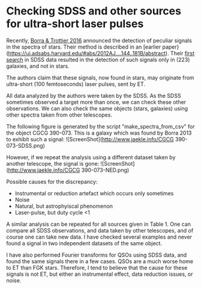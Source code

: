 # Checking SDSS and other sources for ultra-short laser pulses

Recently, [Borra &amp; Trottier 2016](https://arxiv.org/abs/1610.03031) announced the detection of peculiar signals in the spectra of stars. Their method is described in an [earlier paper}(https://ui.adsabs.harvard.edu/#abs/2012AJ....144..181B/abstract). Their [first search](https://ui.adsabs.harvard.edu/#abs/2013ApJ...774..142B/abstract) in SDSS data resulted in the detection of such signals only in (223) galaxies, and not in stars. 

The authors claim that these signals, now found in stars, may originate from ultra-short (100 femtoseconds) laser pulses, sent by ET.

All data analyzed by the authors were taken by the SDSS. As the SDSS sometimes observed a target more than once, we can check these other observations. We can also check the same objects (stars, galaxies) using other spectra taken from other telescopes.

The following figure is generated by the script "make_spectra_from_csv" for the object CGCG 390-073. This is a galaxy which was found by Borra 2013 to exhibit such a signal:
![ScreenShot](http://www.jaekle.info/CGCG 390-073-SDSS.png)

However, if we repeat the analysis using a different dataset taken by another telescope, the signal is gone:
![ScreenShot](http://www.jaekle.info/CGCG 390-073-NED.png)

Possible causes for the discrepancy:
* Instrumental or reduction artefact which occurs only sometimes
* Noise
* Natural, but astrophyiscal phenomenon
* Laser-pulse, but duty cycle <1

A similar analysis can be repeated for all sources given in Table 1. One can compare all SDSS observations, and  data taken by other telescopes, and of course one can take new data. I have checked several examples and never found a signal in two independent datasets of the same object.

I have also performed Fourier transforms for QSOs using SDSS data, and found the same signals there in a few cases. QSOs are a much worse home to ET than FGK stars. Therefore, I tend to believe that the cause for these signals is not ET, but either an instrumental effect, data reduction issues, or noise.
